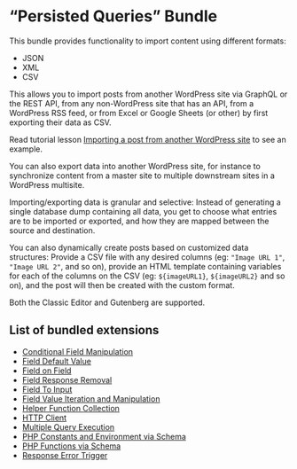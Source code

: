 # “Persisted Queries” Bundle

This bundle provides functionality to import content using different formats:

- JSON
- XML
- CSV

This allows you to import posts from another WordPress site via GraphQL or the REST API, from any non-WordPress site that has an API, from a WordPress RSS feed, or from Excel or Google Sheets (or other) by first exporting their data as CSV.

Read tutorial lesson [Importing a post from another WordPress site](https://gatographql.com/tutorial/importing-a-post-from-another-wordpress-site/) to see an example.

You can also export data into another WordPress site, for instance to synchronize content from a master site to multiple downstream sites in a WordPress multisite.

Importing/exporting data is granular and selective: Instead of generating a single database dump containing all data, you get to choose what entries are to be imported or exported, and how they are mapped between the source and destination.

You can also dynamically create posts based on customized data structures: Provide a CSV file with any desired columns (eg: `"Image URL 1"`, `"Image URL 2"`, and so on), provide an HTML template containing variables for each of the columns on the CSV (eg: `${imageURL1}`, `${imageURL2}` and so on), and the post will then be created with the custom format.

Both the Classic Editor and Gutenberg are supported.

## List of bundled extensions

- [Conditional Field Manipulation](../../../../../extensions/conditional-field-manipulation/docs/modules/conditional-field-manipulation/en.md)
- [Field Default Value](../../../../../extensions/field-default-value/docs/modules/field-default-value/en.md)
- [Field on Field](../../../../../extensions/field-on-field/docs/modules/field-on-field/en.md)
- [Field Response Removal](../../../../../extensions/field-response-removal/docs/modules/field-response-removal/en.md)
- [Field To Input](../../../../../extensions/field-to-input/docs/modules/field-to-input/en.md)
- [Field Value Iteration and Manipulation](../../../../../extensions/field-value-iteration-and-manipulation/docs/modules/field-value-iteration-and-manipulation/en.md)
- [Helper Function Collection](../../../../../extensions/helper-function-collection/docs/modules/helper-function-collection/en.md)
- [HTTP Client](../../../../../extensions/http-client/docs/modules/http-client/en.md)
- [Multiple Query Execution](../../../../../extensions/multiple-query-execution/docs/modules/multiple-query-execution/en.md)
- [PHP Constants and Environment via Schema](../../../../../extensions/php-constants-and-environment-variables-via-schema/docs/modules/php-constants-and-environment-variables-via-schema/en.md)
- [PHP Functions via Schema](../../../../../extensions/php-functions-via-schema/docs/modules/php-functions-via-schema/en.md)
- [Response Error Trigger](../../../../../extensions/response-error-trigger/docs/modules/response-error-trigger/en.md)
